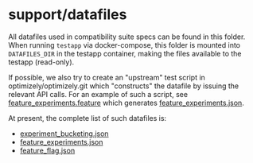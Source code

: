 # support/datafiles

All datafiles used in compatibility suite specs can be found in this folder. When running `testapp` via docker-compose, this folder is mounted into `DATAFILES_DIR` in the testapp container, making the files available to the testapp (read-only).

If possible, we also try to create an "upstream" test script in optimizely/optimizely.git which "constructs" the datafile by issuing the relevant API calls. For an example of such a script, see [feature_experiments.feature](https://github.com/optimizely/optimizely/blob/devel/src/www/test/bdd/features/fullstack/integration/feature_experiments.feature) which generates [feature_experiments.json](./feature_experiments.json).

At present, the complete list of such datafiles is:

* [experiment_bucketing.json](./experiment_bucketing.json)
* [feature_experiments.json](./feature_experiments.json)
* [feature_flag.json](./feature_flag.json)
